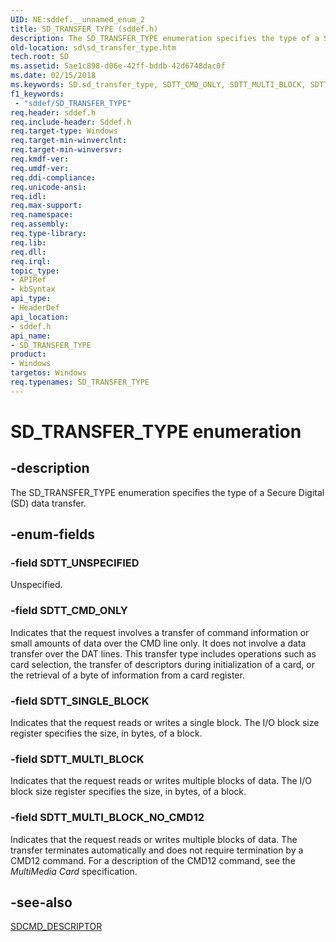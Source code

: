 ```yaml
---
UID: NE:sddef.__unnamed_enum_2
title: SD_TRANSFER_TYPE (sddef.h)
description: The SD_TRANSFER_TYPE enumeration specifies the type of a Secure Digital (SD) data transfer.
old-location: sd\sd_transfer_type.htm
tech.root: SD
ms.assetid: 5ae1c898-d06e-42ff-bddb-42d6748dac0f
ms.date: 02/15/2018
ms.keywords: SD.sd_transfer_type, SDTT_CMD_ONLY, SDTT_MULTI_BLOCK, SDTT_MULTI_BLOCK_NO_CMD12, SDTT_SINGLE_BLOCK, SDTT_UNSPECIFIED, SD_TRANSFER_TYPE, SD_TRANSFER_TYPE enumeration [Buses], sd-structs_5a149cc8-e6ba-4700-ad7c-148429d9731f.xml, sddef/SDTT_CMD_ONLY, sddef/SDTT_MULTI_BLOCK, sddef/SDTT_MULTI_BLOCK_NO_CMD12, sddef/SDTT_SINGLE_BLOCK, sddef/SDTT_UNSPECIFIED, sddef/SD_TRANSFER_TYPE
f1_keywords:
 - "sddef/SD_TRANSFER_TYPE"
req.header: sddef.h
req.include-header: Sddef.h
req.target-type: Windows
req.target-min-winverclnt: 
req.target-min-winversvr: 
req.kmdf-ver: 
req.umdf-ver: 
req.ddi-compliance: 
req.unicode-ansi: 
req.idl: 
req.max-support: 
req.namespace: 
req.assembly: 
req.type-library: 
req.lib: 
req.dll: 
req.irql: 
topic_type:
- APIRef
- kbSyntax
api_type:
- HeaderDef
api_location:
- sddef.h
api_name:
- SD_TRANSFER_TYPE
product:
- Windows
targetos: Windows
req.typenames: SD_TRANSFER_TYPE
---
```


# SD_TRANSFER_TYPE enumeration


## -description


The SD_TRANSFER_TYPE enumeration specifies the type of a Secure Digital (SD) data transfer.


## -enum-fields




### -field SDTT_UNSPECIFIED

Unspecified.


### -field SDTT_CMD_ONLY

Indicates that the request involves a transfer of command information or small amounts of data over the CMD line only. It does not involve a data transfer over the DAT lines. This transfer type includes operations such as card selection, the transfer of descriptors during initialization of a card, or the retrieval of a byte of information from a card register.


### -field SDTT_SINGLE_BLOCK

Indicates that the request reads or writes a single block. The I/O block size register specifies the size, in bytes, of a block.


### -field SDTT_MULTI_BLOCK

Indicates that the request reads or writes multiple blocks of data. The I/O block size register specifies the size, in bytes, of a block.


### -field SDTT_MULTI_BLOCK_NO_CMD12

Indicates that the request reads or writes multiple blocks of data. The transfer terminates automatically and does not require termination by a CMD12 command. For a description of the CMD12 command, see the <i>MultiMedia Card</i> specification.


## -see-also




<a href="https://docs.microsoft.com/windows-hardware/drivers/ddi/sddef/ns-sddef-_sdcmd_descriptor">SDCMD_DESCRIPTOR</a>
 

 

